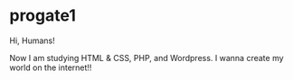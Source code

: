 # progate1

Hi, Humans!

Now I am studying HTML & CSS, PHP, and Wordpress.
I wanna create my world on the internet!!
